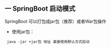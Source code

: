 ## 一 SpringBoot 启动模式

SpringBoot 可以打包成jar包（推荐）或者War包操作
- 使用jar包：
```
 java -jar +jar包 地址 直接使用默认方式启动
 
```
